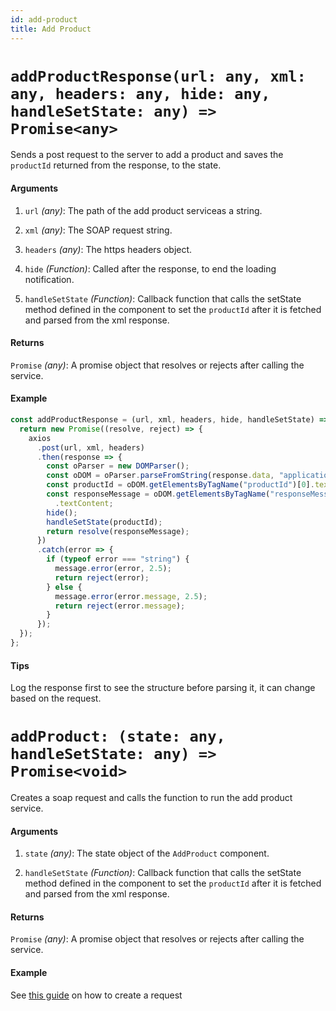 ```yaml
---
id: add-product
title: Add Product
---
```


# `addProductResponse(url: any, xml: any, headers: any, hide: any, handleSetState: any) => Promise<any>`

Sends a post request to the server to add a product and saves the `productId` returned from the response, to the state.

#### Arguments

1. `url` _(any)_: The path of the add product serviceas a string.

2. `xml` _(any)_: The SOAP request string.

3. `headers` _(any)_: The https headers object.

4. `hide` _(Function)_: Called after the response, to end the loading notification.

5. `handleSetState` _(Function)_: Callback function that calls the setState method defined in the component to set the `productId` after it is fetched and parsed from the xml response.

#### Returns

`Promise` _(any)_: A promise object that resolves or rejects after calling the service.

#### Example

```js
const addProductResponse = (url, xml, headers, hide, handleSetState) => {
  return new Promise((resolve, reject) => {
    axios
      .post(url, xml, headers)
      .then(response => {
        const oParser = new DOMParser();
        const oDOM = oParser.parseFromString(response.data, "application/xml");
        const productId = oDOM.getElementsByTagName("productId")[0].textContent;
        const responseMessage = oDOM.getElementsByTagName("responseMessage")[0]
          .textContent;
        hide();
        handleSetState(productId);
        return resolve(responseMessage);
      })
      .catch(error => {
        if (typeof error === "string") {
          message.error(error, 2.5);
          return reject(error);
        } else {
          message.error(error.message, 2.5);
          return reject(error.message);
        }
      });
  });
};
```

#### Tips

Log the response first to see the structure before parsing it, it can change based on the request.

# `addProduct: (state: any, handleSetState: any) => Promise<void>`

Creates a soap request and calls the function to run the add product service.

#### Arguments

1. `state` _(any)_: The state object of the `AddProduct` component.

2. `handleSetState` _(Function)_: Callback function that calls the setState method defined in the component to set the `productId` after it is fetched and parsed from the xml response.

#### Returns

`Promise` _(any)_: A promise object that resolves or rejects after calling the service.

#### Example

See [this guide](../guides/adding-processes) on how to create a request
